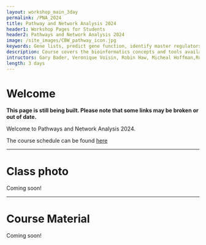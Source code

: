 ```yaml
---
layout: workshop_main_3day
permalink: /PNA_2024
title: Pathway and Network Analysis 2024
header1: Workshop Pages for Students
header2: Pathways and Network Analysis 2024
image: /site_images/CBW_pathway_icon.jpg
keywords: Gene lists, predict gene function, identify master regulators
description: Course covers the bioinformatics concepts and tools available for interpreting a gene list using pathway and network information. 
intructors: Gary Bader, Veronique Voisin, Robin Haw, Micheal Hoffman,Ruth Isserlin
length: 3 days
---
```


# Welcome 

**This page is still being built. Please note that some links may be broken or out of date.**  

Welcome to Pathways and Network Analysis 2024.  

The course schedule can be found [here](https://bioinformaticsdotca.github.io/PNA_2024_schedule)  

<!-- Meet your faculty [here]()   -->

***

<!-- # Pre-workshop Tutorials -->

<!-- Required pre-workshop readings and setup can be found [here]()  -->

<!-- *** -->


# Class photo

Coming soon!

***  

# Course Material

Coming soon!
